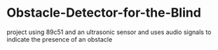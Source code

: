 # Obstacle-Detector-for-the-Blind
project using 89c51 and an ultrasonic sensor and uses audio signals to indicate the presence of an obstacle

